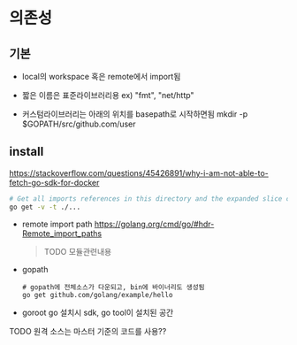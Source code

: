 # 의존성

## 기본

- local의 workspace 혹은 remote에서 import됨

- 짧은 이름은 표준라이브러리용
	ex) "fmt", "net/http"

- 커스텀라이브러리는 아래의 위치를 basepath로 시작하면됨
  mkdir -p $GOPATH/src/github.com/user

## install
https://stackoverflow.com/questions/45426891/why-i-am-not-able-to-fetch-go-sdk-for-docker
```sh
# Get all imports references in this directory and the expanded slice consisting of all subdirectories, recursively
go get -v -t ./...
```

- remote import path
  https://golang.org/cmd/go/#hdr-Remote_import_paths
  > TODO 모듈관련내용

- gopath
  ```
  # gopath에 전체소스가 다운되고, bin에 바이너리도 생성됨
  go get github.com/golang/example/hello
  ```

- goroot
  go 설치시 sdk, go tool이 설치된 공간



TODO 원격 소스는 마스터 기준의 코드를 사용??

